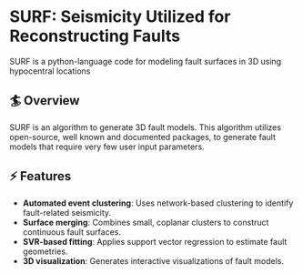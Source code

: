 # SURF: Seismicity Utilized for Reconstructing Faults

SURF is a python-language code for modeling fault surfaces in 3D using hypocentral locations


## 🏄 Overview
SURF is an algorithm to generate 3D fault models. This algorithm utilizes open-source, well known and documented packages, to generate fault models that require very few user input parameters.

## ⚡ Features
- **Automated event clustering**: Uses network-based clustering to identify fault-related seismicity.
- **Surface merging**: Combines small, coplanar clusters to construct continuous fault surfaces.
- **SVR-based fitting**: Applies support vector regression to estimate fault geometries.
- **3D visualization**: Generates interactive visualizations of fault models.



